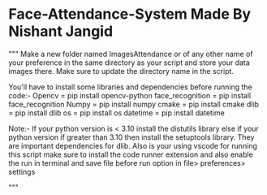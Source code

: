 # Face-Attendance-System Made By Nishant Jangid
"""
Make a new folder named ImagesAttendance or of any other name of your preference in the same directory as your script and store your data images there. Make sure to update the directory name in the script.

You'll have to install some libraries and dependencies before running the code:-
Opencv = pip install opencv-python
face_recognition = pip install face_recognition
Numpy = pip install numpy
cmake = pip install cmake
dlib = pip install dlib
os = pip install os
datetime = pip install datetime

Note:- If your python version is < 3.10 install the distutils library else if your python version if greater than 3.10 then 
install the setuptools library. They are important dependencies for dlib.
Also is your using vscode for running this script make sure to install the code runner extension and also enable the run in terminal and save file before run option in file> preferences> settings

"""
